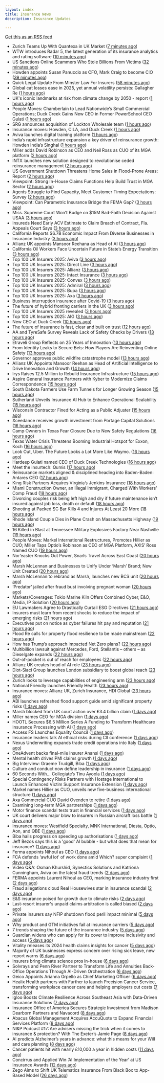```yaml
---
layout: index
title: Insurance News
description: Insurance Updates

---
```


[Get this as an RSS feed](/insurance.rss)

<!-- news_marker starts -->
- Zurich Teams Up With Quantexa in UK Market ([7 minutes ago](https://insurance-edge.net/2025/10/15/zurich-teams-up-with-quantexa-in-uk-market/))
- WTW introduces Radar 5, the latest generation of its insurance analytics and rating software ([10 minutes ago](https://www.reinsurancene.ws/wtw-introduces-radar-5-the-latest-generation-of-its-insurance-analytics-and-rating-software/))
- US Sanctions Online Scammers Who Stole Billions From Victims ([32 minutes ago](https://www.insurancejournal.com/news/national/2025/10/15/843672.htm))
- Howden appoints Susan Panuccio as CFO, Mark Craig to become CIO ([39 minutes ago](https://www.reinsurancene.ws/howden-appoints-susan-panuccio-as-cfo-mark-craig-to-become-cio/))
- Quick Legal Update From Minster Law For Insurers ([58 minutes ago](https://insurance-edge.net/2025/10/15/quick-legal-update-from-minster-law-for-insurers/))
- Global cat losses ease in 2025, yet annual volatility persists: Gallagher Re ([1 hours ago](https://www.reinsurancene.ws/global-cat-losses-ease-in-2025-yet-annual-volatility-persists-gallagher-re/))
- UK's iconic landmarks at risk from climate change by 2050 - report ([1 hours ago](https://www.insurancebusinessmag.com/uk/news/catastrophe/uks-iconic-landmarks-at-risk-from-climate-change-by-2050--report-553031.aspx))
- People Moves: Chamberlain to Lead Nationwide’s Small Commercial Operations; Duck Creek Gains New CEO in Former PowerSchool CEO Gulati ([1 hours ago](https://www.insurancejournal.com/news/national/2025/10/15/843634.htm))
- SRG announces acquisition of Lockton Wholesale team ([1 hours ago](https://www.insurancebusinessmag.com/uk/news/breaking-news/srg-announces-acquisition-of-lockton-wholesale-team-553030.aspx))
- Insurance moves: Howden, CILA, and Duck Creek ([1 hours ago](https://www.insurancebusinessmag.com/uk/news/breaking-news/insurance-moves-howden-cila-and-duck-creek-553029.aspx))
- Aviva launches digital training platform ([1 hours ago](https://www.insurancebusinessmag.com/uk/news/breaking-news/aviva-launches-digital-training-platform-553028.aspx))
- India’s rapid infrastructure expansion a key driver of reinsurance growth: Howden India’s Singhal ([1 hours ago](https://www.reinsurancene.ws/indias-rapid-infrastructure-expansion-a-key-driver-of-reinsurance-growth-howden-indias-singhal/))
- Miller adds David Robinson as CEO and Neil Ross as CUO of its MGA platform ([2 hours ago](https://www.reinsurancene.ws/miller-adds-david-robinson-as-ceo-and-neil-ross-as-cuo-of-its-mga-platform/))
- INTX launches new solution designed to revolutionise ceded reinsurance management ([2 hours ago](https://www.reinsurancene.ws/intx-launches-new-solution-designed-to-revolutionise-ceded-reinsurance-management/))
- US Government Shutdown Threatens Home Sales in Flood-Prone Areas: Report ([2 hours ago](https://www.insurancejournal.com/news/national/2025/10/15/843669.htm))
- Viewpoint: Strong In-House Claims Functions Help Build Trust in MGA Sector ([2 hours ago](https://www.insurancejournal.com/news/international/2025/10/15/843601.htm))
- Agents Struggle to Find Capacity, Meet Customer Timing Expectations: Survey ([2 hours ago](https://www.insurancejournal.com/news/national/2025/10/15/843665.htm))
- Viewpoint: Can Parametric Insurance Bridge the FEMA Gap? ([3 hours ago](https://www.insurancejournal.com/news/national/2025/10/15/843659.htm))
- Miss. Supreme Court Won’t Budge on $15M Bad-Faith Decision Against USAA ([3 hours ago](https://www.insurancejournal.com/news/southeast/2025/10/15/843689.htm))
- Insureds Need Early ACV Estimate to Claim Breach of Contract, Fla. Appeals Court Says ([3 hours ago](https://www.insurancejournal.com/news/southeast/2025/10/15/843435.htm))
- California Reports $6.7B Economic Impact From Diverse Businesses in Insurance Industry ([3 hours ago](https://www.insurancejournal.com/news/west/2025/10/15/843677.htm))
- Allianz UK appoints Mansoor Reehana as Head of AI ([3 hours ago](https://www.reinsurancene.ws/allianz-uk-appoints-mansoor-reehana-as-head-of-ai/))
- California Oil Workers Face Uncertain Future in State’s Energy Transition ([3 hours ago](https://www.insurancejournal.com/news/west/2025/10/15/843680.htm))
- Top 100 UK Insurers 2025: Aviva ([3 hours ago](https://www.postonline.co.uk/personal/7959012/top-100-uk-insurers-2025-aviva))
- Top 100 UK Insurers 2025: Direct Line ([3 hours ago](https://www.postonline.co.uk/personal/7959013/top-100-uk-insurers-2025-direct-line))
- Top 100 UK Insurers 2025: Allianz ([3 hours ago](https://www.postonline.co.uk/personal/7959023/top-100-uk-insurers-2025-allianz))
- Top 100 UK Insurers 2025: Intact Insurance ([3 hours ago](https://www.postonline.co.uk/commercial/7959072/top-100-uk-insurers-2025-intact-insurance))
- Top 100 UK Insurers 2025: Convex ([3 hours ago](https://www.postonline.co.uk/commercial/7959032/top-100-uk-insurers-2025-convex))
- Top 100 UK Insurers 2025: Admiral ([3 hours ago](https://www.postonline.co.uk/personal/7959070/top-100-uk-insurers-2025-admiral))
- Top 100 UK Insurers 2025: Bupa ([3 hours ago](https://www.postonline.co.uk/personal/7958996/top-100-uk-insurers-2025-bupa))
- Top 100 UK Insurers 2025: Axa ([3 hours ago](https://www.postonline.co.uk/personal/7958995/top-100-uk-insurers-2025-axa))
- Business interruption insurance after Covid-19 ([3 hours ago](https://www.postonline.co.uk/commercial/7959040/business-interruption-insurance-after-covid-19))
- The future of hybrid fronting carriers in the UK ([3 hours ago](https://www.postonline.co.uk/commercial/7958968/the-future-of-hybrid-fronting-carriers-in-the-uk))
- Top 100 UK Insurers 2025 revealed ([3 hours ago](https://www.postonline.co.uk/personal/7959011/top-100-uk-insurers-2025-revealed))
- Top 100 UK Insurers 2025: AIG ([3 hours ago](https://www.postonline.co.uk/commercial/7959073/top-100-uk-insurers-2025-aig))
- New CEO at Duck Creek ([10 hours ago](https://insurance-edge.net/2025/10/14/new-ceo-at-duck-creek/))
- The future of insurance is fast, clear and built on trust ([12 hours ago](https://www.dig-in.com/opinion/the-future-of-insurance-is-fast-clear-and-built-on-trust))
- AA and TyreSafe Survey Reveals Lack of Safety Checks by Drivers ([13 hours ago](https://insurance-edge.net/2025/10/14/aa-and-tyresafe-survey-reveals-lack-of-safety-checks-by-drivers/))
- Etraveli Group Reflects on 25 Years of Innovation ([13 hours ago](https://insurance-edge.net/2025/10/14/etraveli-group-reflects-on-25-years-of-innovation/))
- From Identity Leaks to Secure Bets: How Players Are Reinventing Online Safety ([13 hours ago](https://insurance-edge.net/2025/10/14/from-identity-leaks-to-secure-bets-how-players-are-reinventing-online-safety/))
- Governor approves public wildfire catastrophe model ([13 hours ago](https://www.dig-in.com/news/governor-approves-public-wildfire-catastrophe-model))
- Allianz UK Appoints Mansoor Reehan as Head of Artificial Intelligence to Drive Innovation and Growth ([14 hours ago](https://www.insurtechinsights.com/allianz-uk-appoints-mansoor-reehan-as-head-of-artificial-intelligence-to-drive-innovation-and-growth/))
- Irys Raises 12.5 Million to Rebuild Insurance Infrastructure ([15 hours ago](https://www.insurtechinsights.com/irys-raises-12-5-million-to-rebuild-insurance-infrastructure/))
- Aspire General Insurance Partners with Kyber to Modernize Claims Correspondence ([15 hours ago](https://www.insurtechinsights.com/aspire-general-insurance-partners-with-kyber-to-modernize-claims-correspondence/))
- South Dakota Farmers Use Farm Tunnels for Longer Growing Season ([15 hours ago](https://www.insurancejournal.com/news/midwest/2025/10/14/843655.htm))
- Sutherland Unveils Insurance AI Hub to Enhance Operational Scalability ([15 hours ago](https://www.insurtechinsights.com/sutherland-unveils-insurance-ai-hub-to-enhance-operational-scalability/))
- Wisconsin Contractor Fined for Acting as a Public Adjuster ([15 hours ago](https://www.insurancejournal.com/news/midwest/2025/10/14/843652.htm))
- Xceedance receives growth investment from Portage Capital Solutions ([16 hours ago](https://www.reinsurancene.ws/xceedance-receives-growth-investment-from-portage-capital-solutions/))
- Camp Owners in Texas Fear Closure Due to New Safety Regulations ([16 hours ago](https://www.insurancejournal.com/news/southcentral/2025/10/14/843633.htm))
- Texas Water Crisis Threatens Booming Industrial Hotspot for Exxon, Koch ([16 hours ago](https://www.insurancejournal.com/news/southcentral/2025/10/14/843620.htm))
- Look Out, Uber. The Future Looks a Lot More Like Waymo. ([16 hours ago](https://www.insurancejournal.com/news/national/2025/10/14/843618.htm))
- Hardeep Gulati named CEO of Duck Creek Technologies ([16 hours ago](https://www.reinsurancene.ws/hardeep-gulati-named-ceo-of-duck-creek-technologies/))
- Meet the insurtech: Qumis ([17 hours ago](https://www.dig-in.com/news/meet-the-insurtech-qumis))
- Reinsurance markets aligned & disciplined heading into Baden-Baden: Antares CEO ([17 hours ago](https://www.reinsurancene.ws/reinsurance-markets-aligned-disciplined-heading-into-baden-baden-antares-ceo/))
- King Risk Partners Acquires Virginia’s Jenkins Insurance ([18 hours ago](https://www.insurancejournal.com/news/east/2025/10/14/843598.htm))
- Miami Construction Owner, an Illegal Immigrant, Charged With Workers’ Comp Fraud ([18 hours ago](https://www.insurancejournal.com/news/southeast/2025/10/14/843595.htm))
- Divorcing couples risk being left high and dry if future maintenance isn’t insured against job loss, death or default ([18 hours ago](https://ifamagazine.com/divorcing-couples-risk-being-left-high-and-dry-if-future-maintenance-isnt-insured-against-job-loss-death-or-default/))
- Shooting at Packed SC Bar Kills 4 and Injures At Least 20 More ([18 hours ago](https://www.insurancejournal.com/news/southeast/2025/10/14/843592.htm))
- Rhode Island Couple Dies in Plane Crash on Massachusetts Highway ([19 hours ago](https://www.insurancejournal.com/news/east/2025/10/14/843584.htm))
- 16 Killed in Blast at Tennessee Military Explosives Factory Near Nashville ([19 hours ago](https://www.insurancejournal.com/news/southeast/2025/10/14/843580.htm))
- People Moves: Markel International Restructures, Promotes Hillier as CUO; Miller Taps Optio’s Robinson as CEO of MGA Platform, AXIS’ Ross Named CUO ([19 hours ago](https://www.insurancejournal.com/news/international/2025/10/14/843575.htm))
- Nor’easter Knocks Out Power, Snarls Travel Across East Coast ([20 hours ago](https://www.insurancejournal.com/news/east/2025/10/14/843572.htm))
- Marsh McLennan and Businesses to Unify Under ‘Marsh’ Brand; New Unit Created ([20 hours ago](https://www.insurancejournal.com/news/national/2025/10/14/843566.htm))
- Marsh McLennan to rebrand as Marsh, launches new BCS unit ([20 hours ago](https://www.insurancebusinessmag.com/uk/news/breaking-news/marsh-mclennan-to-rebrand-as-marsh-launches-new-bcs-unit-552927.aspx))
- ‘Predator’ jailed after fraud bust involving pregnant woman ([20 hours ago](https://www.postonline.co.uk/news/7959212/%E2%80%98predator%E2%80%99-jailed-after-fraud-bust-involving-pregnant-woman))
- Markets/Coverages: Tokio Marine Kiln Offers Combined Cyber, E&O, Media, IP Solution ([20 hours ago](https://www.insurancejournal.com/news/international/2025/10/14/843558.htm))
- EU Lawmakers Agree to Drastically Curtail ESG Directives ([21 hours ago](https://www.insurancejournal.com/news/international/2025/10/14/843553.htm))
- Insurers must learn from recent shocks to reduce the impact of emerging risks ([21 hours ago](https://www.insurancebusinessmag.com/uk/news/breaking-news/insurers-must-learn-from-recent-shocks-to-reduce-the-impact-of-emerging-risks-552918.aspx))
- Executives put on notice as cyber failures hit pay and reputation ([21 hours ago](https://www.insurancebusinessmag.com/uk/news/cyber/executives-put-on-notice-as-cyber-failures-hit-pay-and-reputation-552917.aspx))
- Flood Re calls for property flood resilience to be made mainstream ([22 hours ago](https://www.postonline.co.uk/personal/7959208/flood-re-calls-for-property-flood-resilience-to-be-made-mainstream))
- How has Trump’s approach impacted Net Zero plans? ([22 hours ago](https://www.postonline.co.uk/news/7959181/how-has-trump%E2%80%99s-approach-impacted-net-zero-plans))
- Multibillion lawsuit against Mercedes, Ford, Stellantis – others – as Dieselgate expands ([22 hours ago](https://www.insurancebusinessmag.com/uk/news/breaking-news/multibillion-lawsuit-against-mercedes-ford-stellantis--others--as-dieselgate-expands-552907.aspx))
- Out-of-pocket is out of reach for employees ([22 hours ago](https://www.dig-in.com/opinion/out-of-pocket-is-out-of-reach-for-employees))
- Allianz UK creates head of AI role ([23 hours ago](https://www.postonline.co.uk/technology/7959209/allianz-uk-creates-head-of-ai-role))
- Diot-Siaci Group launches London subsidiary to boost global reach ([23 hours ago](https://www.insurancebusinessmag.com/uk/news/breaking-news/diotsiaci-group-launches-london-subsidiary-to-boost-global-reach-552893.aspx))
- Zurich looks to leverage capabilities of engineering arm ([23 hours ago](https://www.postonline.co.uk/commercial/7959198/zurich-looks-to-leverage-capabilities-of-engineering-arm))
- National Friendly launches Friendly Health ([23 hours ago](https://ifamagazine.com/national-friendly-launches-friendly-health/))
- Insurance moves: Allianz UK, Zurich Insurance, HDI Global ([23 hours ago](https://www.insurancebusinessmag.com/uk/news/breaking-news/insurance-moves-allianz-uk-zurich-insurance-hdi-global-552892.aspx))
- ABI launches refreshed flood support guide amid significant property risks ([1 days ago](https://www.insurancebusinessmag.com/uk/news/catastrophe/abi-launches-refreshed-flood-support-guide-amid-significant-property-risks-552889.aspx))
- Marsh blocked from UK court action over £3.4 billion claim ([1 days ago](https://www.insurancebusinessmag.com/uk/news/breaking-news/marsh-blocked-from-uk-court-action-over-3-4-billion-claim-552861.aspx))
- Miller names CEO for MGA division ([1 days ago](https://www.insurancebusinessmag.com/uk/news/breaking-news/miller-names-ceo-for-mga-division-552885.aspx))
- HOOTL Secures $6.5 Million Series A Funding to Transform Healthcare Insurance Processing with AI ([1 days ago](https://www.insurtechinsights.com/hootl-secures-6-5-million-series-a-funding-to-transform-healthcare-insurance-processing-with-ai/))
- Access FS Launches Equality Council ([1 days ago](https://ifamagazine.com/access-fs-launches-equality-council/))
- Insurance leaders talk AI ethical risks during CII conference ([1 days ago](https://www.insurancebusinessmag.com/uk/news/technology/insurance-leaders-talk-ai-ethical-risks-during-cii-conference-552879.aspx))
- Nexus Underwriting expands trade credit operations into Italy ([1 days ago](https://www.insurancebusinessmag.com/uk/news/breaking-news/nexus-underwriting-expands-trade-credit-operations-into-italy-552878.aspx))
- OneAdvent backs final-mile insurer Anansi ([1 days ago](https://www.insurancebusinessmag.com/uk/news/breaking-news/oneadvent-backs-finalmile-insurer-anansi-552877.aspx))
- Mental health drives PMI claims growth ([1 days ago](https://www.insurancebusinessmag.com/uk/news/life-insurance/mental-health-drives-pmi-claims-growth-552875.aspx))
- Big Interview: Graeme Trudgill, Biba ([1 days ago](https://www.postonline.co.uk/news/7959107/big-interview-graeme-trudgill-biba))
- Culture and conduct now define leadership in insurance ([1 days ago](https://www.postonline.co.uk/regulation/7959116/culture-and-conduct-now-define-leadership-in-insurance))
- 60 Seconds With... Collegiate’s Tinu Ayoola ([1 days ago](https://www.postonline.co.uk/people/7958146/60-seconds-with-collegiate%E2%80%99s-tinu-ayoola))
- Special Contingency Risks Partners with Hostage International to Launch Enhanced Victim Support Insurance Extension ([1 days ago](https://www.insurtechinsights.com/special-contingency-risks-partners-with-hostage-international-to-launch-enhanced-victim-support-insurance-extension/))
- Markel names Hillier as CUO, unveils new five-business international structure ([1 days ago](https://www.insurancebusinessmag.com/uk/news/breaking-news/markel-names-hillier-as-cuo-unveils-new-fivebusiness-international-structure-552818.aspx))
- Axa Commercial CUO David Ovenden to retire ([1 days ago](https://www.postonline.co.uk/commercial/7959203/axa-commercial-cuo-david-ovenden-to-retire))
- Examining long-term MGA partnerships ([1 days ago](https://www.insurancebusinessmag.com/uk/tv/examining-longterm-mga-partnerships-552782.aspx))
- Motor finance scandal tests trust in financial services ([1 days ago](https://www.insurancebusinessmag.com/uk/news/auto-motor/motor-finance-scandal-tests-trust-in-financial-services-552780.aspx))
- UK court delivers major blow to insurers in Russian aircraft loss battle ([1 days ago](https://www.insurancebusinessmag.com/uk/news/claims/uk-court-delivers-major-blow-to-insurers-in-russian-aircraft-loss-battle-552779.aspx))
- Insurance moves: Westfield Specialty, MNK International, Diesta, Optio, Aon, and QBE ([1 days ago](https://www.insurancebusinessmag.com/uk/news/breaking-news/insurance-moves-westfield-specialty-mnk-international-diesta-optio-aon-and-qbe-552778.aspx))
- Biba hails progress on speeding up authorisations ([1 days ago](https://www.postonline.co.uk/broker/7959127/biba-hails-progress-on-speeding-up-authorisations))
- Jeff Bezos says this is a 'good' AI bubble - but what does that mean for insurance? ([1 days ago](https://www.insurancebusinessmag.com/uk/news/technology/jeff-bezos-says-this-is-a-good-ai-bubble--but-what-does-that-mean-for-insurance-552771.aspx))
- Ferma appoints Nihoul as CEO ([1 days ago](https://www.postonline.co.uk/risk-management/7959202/ferma-appoints-nihoul-as-ceo))
- FCA defends ‘awful lot’ of work done amid Which? super complaint ([1 days ago](https://www.postonline.co.uk/regulation/7959200/fca-defends-%E2%80%98awful-lot%E2%80%99-of-work-done-amid-which-super-complaint))
- Video Q&A: Osman Khurshid, Synectics Solutions and Katriona Cunningham, Aviva on the latest fraud trends ([2 days ago](https://www.postonline.co.uk/market-access/claims-fraud/7959194/video-qa-osman-khurshid-synectics-solutions-and-katriona-cunningham-aviva-on-the-latest-fraud-trends))
- FERMA appoints Laurent Nihoul as CEO, marking insurance industry first ([2 days ago](https://www.insurancebusinessmag.com/uk/news/breaking-news/ferma-appoints-laurent-nihoul-as-ceo-marking-insurance-industry-first-552765.aspx))
- Fraud allegations cloud Real Housewives star in insurance scandal ([2 days ago](https://www.insurancebusinessmag.com/uk/news/breaking-news/fraud-allegations-cloud-real-housewives-star-in-insurance-scandal-552761.aspx))
- E&S insurance poised for growth due to climate risks ([2 days ago](https://www.dig-in.com/news/e-s-insurance-poised-for-growth-due-to-climate-risks))
- Last-resort insurer's unpaid claims arbitration is called biased ([2 days ago](https://www.dig-in.com/news/florida-last-resort-insurers-arbitrations-are-called-biased))
- Private insurers say NFIP shutdown flood peril impact minimal ([5 days ago](https://www.dig-in.com/news/private-insurers-say-nfip-shutdown-flood-peril-impact-minimal))
- Why product and GTM initiatives fail at insurance carriers ([5 days ago](https://www.dig-in.com/opinion/why-product-and-gtm-initiatives-fail-at-insurance-carriers))
- 7 trends shaping the future of the insurance industry ([5 days ago](https://www.dig-in.com/opinion/7-trends-shaping-the-future-of-insurance))
- Guardian widens who can apply for its cover to improve inclusivity and access ([5 days ago](https://ifamagazine.com/guardian-widens-who-can-apply-for-its-cover-to-improve-inclusivity-and-access/))
- Vitality releases its 2024 health claims insights for cancer ([5 days ago](https://ifamagazine.com/vitality-releases-its-2024-health-claims-insights-for-cancer/))
- Majority of UK businesses express concern over rising sick leave, new report warns ([6 days ago](https://ifamagazine.com/majority-of-uk-businesses-express-concern-over-rising-sick-leave-new-report-warns/))
- Insurers bring climate science pros in-house ([6 days ago](https://www.dig-in.com/news/insurers-bring-climate-science-pros-in-house))
- Solvrays and Penn River Partner to Transform Life and Annuities Back-Office Operations Through AI-Driven Orchestration ([6 days ago](https://www.insurtechinsights.com/solvrays-and-penn-river-partner-to-transform-life-and-annuities-back-office-operations-through-ai-driven-orchestration/))
- Geico Appoints Arianna Orpello as Chief Marketing Officer ([6 days ago](https://www.insurtechinsights.com/geico-appoints-arianna-orpello-as-chief-marketing-officer/))
- Healix Health partners with Further to launch Precision Cancer Service, transforming workplace cancer care and helping employers cut costs ([7 days ago](https://ifamagazine.com/healix-health-partners-with-further-to-launch-precision-cancer-service-transforming-workplace-cancer-care-and-helping-employers-cut-costs/))
- Igloo Boosts Climate Resilience Across Southeast Asia with Data-Driven Insurance Solutions ([7 days ago](https://thefintechtimes.com/igloo-boosts-climate-resilience-across-southeast-asia-with-data-driven-insurance-solutions/))
- Insurance Office of America Secures Strategic Investment from Madison Dearborn Partners and Navacord ([8 days ago](https://www.insurtechinsights.com/insurance-office-of-america-secures-strategic-investment-from-madison-dearborn-partners-and-navacord/))
- Abacus Global Management Acquires AccuQuote to Expand Financial Services Platform ([8 days ago](https://www.insurtechinsights.com/abacus-global-management-acquires-accuquote-to-expand-financial-services-platform/))
- NI&P Podcast #17: Are advisers missing the trick when it comes to insurance & protection? With The Exeter’s Jamie Page ([8 days ago](https://ifamagazine.com/nip-podcast-17-are-advisers-missing-the-trick-when-it-comes-to-insurance-protection-with-the-exeters-jamie-page/))
- AI predicts Alzheimer’s years in advance: what this means for your Will and care planning ([8 days ago](https://ifamagazine.com/ai-predicts-alzheimers-years-in-advance-what-this-means-for-your-will-and-care-planning/))
- Cancer patients hit with nearly £10,000 a year in hidden costs ([11 days ago](https://ifamagazine.com/cancer-patients-hit-with-nearly-10000-a-year-in-hidden-costs/))
- Concirrus and Applied Win ‘AI Implementation of the Year’ at US Insurance Awards ([12 days ago](https://thefintechtimes.com/concirrus-ai-cuts-aviation-underwriting-time-from-36-hours-to-minutes-for-applied-aviation/))
- Zego Aims to Shift UK Telematics Insurance From Black Box to App-Based Model ([26 days ago](https://thefintechtimes.com/zego-aims-to-shift-uk-telematics-insurance-from-black-box-to-app-based-model/))

<!-- news_marker ends -->